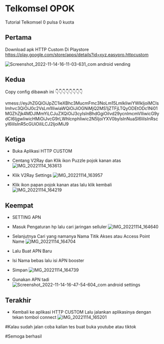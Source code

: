 # Telkomsel OPOK
Tutorial Telkomsel 0 pulsa 0 kuota

## Pertama
Download apk HTTP Custom Di Playstore
https://play.google.com/store/apps/details?id=xyz.easypro.httpcustom

![Screenshot_2022-11-14-16-11-03-631_com android vending](https://user-images.githubusercontent.com/42762412/201622206-925abadd-fe94-486f-8612-1db9ca5a100b.jpg)

## Kedua

Copy config dibawah ini
👇👇👇👇👇👇👇👇

vmess://eyJhZGQiOiJpZC1ieXBhc3MucmFmc3NoLm15LmlkIiwiYWlkIjoiMCIsImhvc3QiOiJ0c2VsLm1lIiwiaWQiOiJiOGNiMjQ2MS1jZTFjLTQyODEtODc1Ni01MGZhZjk4MDJlMmYiLCJuZXQiOiJ3cyIsInBhdGgiOiIvd29ycnlmcmVlIiwicG9ydCI6IjgwIiwicHMiOiJvcG9rLWhlcnphIiwic2N5IjoiYXV0byIsInNuaSI6IiIsInRscyI6IiIsInR5cGUiOiIiLCJ2IjoiMiJ9

## Ketiga
- Buka Aplikasi HTTP CUSTOM
- Centang V2Ray dan Klik ikon Puzzle pojok kanan atas
![IMG_20221114_163613](https://user-images.githubusercontent.com/42762412/201626331-5186dd80-fbb3-46a9-9285-d64164e0916c.jpg)


- Klik V2Ray Settings
![IMG_20221114_163957](https://user-images.githubusercontent.com/42762412/201626721-e19b36f3-043c-4695-9f7e-fd223ed086b4.jpg)


- Klik ikon papan pojok kanan atas lalu klik kembali
![IMG_20221114_164219](https://user-images.githubusercontent.com/42762412/201627498-17382856-2d4f-4669-8b55-5cf82f008b78.jpg)

## Keempat

- SETTING APN
- Masuk Pengaturan hp lalu cari jaringan selluler
![IMG_20221114_164640](https://user-images.githubusercontent.com/42762412/201628689-c45bf871-491e-4cea-96eb-3b8bb789db09.jpg)

- Selanjutnya Cari yang namanya Nama Titik Akses atau Access Point Name
![IMG_20221114_164704](https://user-images.githubusercontent.com/42762412/201628844-f12bb6e1-dca7-4969-99ac-e2cd925391fd.jpg)

- Lalu Buat APN Baru 
- Isi Nama bebas lalu isi APN booster 
- Simpan
![IMG_20221114_164739](https://user-images.githubusercontent.com/42762412/201629009-d0c4519b-d17d-48df-9971-5c480839fb24.jpg)

- Gunakan APN tadi
![Screenshot_2022-11-14-16-47-54-604_com android settings](https://user-images.githubusercontent.com/42762412/201629125-4456bbc3-890c-4b75-866f-72f55d223ca9.jpg)

## Terakhir

- Kembali ke aplikasi HTTP CUSTOM Lalu jalankan aplikasinya dengan tekan tombol connect
![IMG_20221114_165201](https://user-images.githubusercontent.com/42762412/201629426-65f0db51-42a3-4b21-bb3d-da43704b50aa.jpg)



#Kalau sudah jalan coba kalian tes buat buka youtube atau tiktok 

#Semoga berhasil
